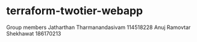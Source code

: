 # terraform-twotier-webapp

Group members 
Jatharthan Tharmanandasivam 114518228
Anuj Ramovtar Shekhawat     186170213
